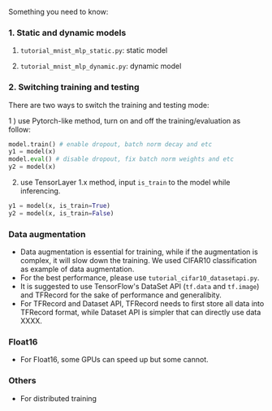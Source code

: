 Something you need to know:

### 1. Static and dynamic models

1) `tutorial_mnist_mlp_static.py`: static model

2) `tutorial_mnist_mlp_dynamic.py`: dynamic model

### 2. Switching training and testing

There are two ways to switch the training and testing mode: 

1 ) use Pytorch-like method, turn on and off the training/evaluation as follow:

```python
model.train() # enable dropout, batch norm decay and etc
y1 = model(x)
model.eval() # disable dropout, fix batch norm weights and etc
y2 = model(x)
```

2) use TensorLayer 1.x method, input `is_train` to the model while inferencing.

```python
y1 = model(x, is_train=True)
y2 = model(x, is_train=False)
```

### Data augmentation

- Data augmentation is essential for training, while if the augmentation is complex, it will slow down the training.
We used CIFAR10 classification as example of data augmentation. 
- For the best performance, please use `tutorial_cifar10_datasetapi.py`.
- It is suggested to use TensorFlow's DataSet API (`tf.data` and `tf.image`) and TFRecord for the sake of performance and generalibity.
- For TFRecord and Dataset API,
TFRecord needs to first store all data into TFRecord format, while Dataset API is simpler that can directly use data XXXX.

### Float16
- For Float16, some GPUs can speed up but some cannot.

### Others
- For distributed training
